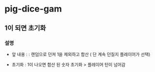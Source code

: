 # pig-dice-gam

## 1이 되면 초기화

### 설명


- 앞 내용 : : 랜덤으로 던져 1을 제외하고 합산 ( 단 계속 던질지 플레이어가 선택)

- 초기화 : 1이 나오면 합산 된 숫자 초기화 > 플레이어 턴이 넘어감
